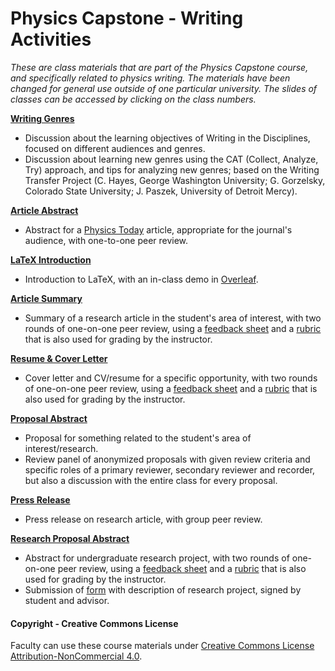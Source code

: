 # Physics Capstone - Writing Activities

_These are class materials that are part of the Physics Capstone course, and specifically related to physics writing. The materials have been changed for general use outside of one particular university. The slides of classes can be accessed by clicking on the class numbers._

**[Writing Genres](Slides/ClassWriting1Genres.pptx)**
* Discussion about the learning objectives of Writing in the Disciplines, focused on different audiences and genres.
* Discussion about learning new genres using the CAT (Collect, Analyze, Try) approach, and tips for analyzing new genres; based on the Writing Transfer Project (C. Hayes, George Washington University; G. Gorzelsky, Colorado State University; J. Paszek, University of Detroit Mercy).

**[Article Abstract](Slides/ClassWriting2ArticleAbstract.pptx)**
* Abstract for a [Physics Today](https://physicstoday.scitation.org/journal/pto) article, appropriate for the journal's audience, with one-to-one peer review.

**[LaTeX Introduction](Slides/ClassWriting3LaTeX.pptx)**
* Introduction to LaTeX, with an in-class demo in [Overleaf](https://www.overleaf.com).

**[Article Summary](Slides/ClassWriting4ArticleSummary.pptx)**
* Summary of a research article in the student's area of interest, with two rounds of one-on-one peer review, using a [feedback sheet](../Materials/ResearchArticleSummaryPeerReview.docx) and a [rubric](../Materials/ResearchArticleSummaryRubric.docx) that is also used for grading by the instructor.

**[Resume & Cover Letter](Slides/ClassWriting5ResumeCoverLetter.pptx)**
* Cover letter and CV/resume for a specific opportunity, with two rounds of one-on-one peer review, using a [feedback sheet](../Materials/ApplicationMaterialsPeerReview.docx) and a [rubric](../Materials/ApplicationMaterialsRubric.docx) that is also used for grading by the instructor.

**[Proposal Abstract](Slides/ClassWriting6ProposalAbstract.pptx)**
* Proposal for something related to the student's area of interest/research.
* Review panel of anonymized proposals with given review criteria and specific roles of a primary reviewer, secondary reviewer and recorder, but also a discussion with the entire class for every proposal.

**[Press Release](Slides/ClassWriting7PressRelease.pptx)**
* Press release on research article, with group peer review.

**[Research Proposal Abstract](Slides/ClassWriting8ProjectAbstract.pptx)**
* Abstract for undergraduate research project, with two rounds of one-on-one peer review, using a [feedback sheet](../Materials/ResearchProjectAbstractPeerReview.docx) and a [rubric](../Materials/ResearchProjectAbstractRubric.docx) that is also used for grading by the instructor.
* Submission of [form](../Materials/ResearchProjectDescription.doc) with description of research project, signed by student and advisor.

#### Copyright - Creative Commons License

Faculty can use these course materials under [Creative Commons License Attribution-NonCommercial 4.0](https://creativecommons.org/licenses/by-nc/4.0/).
